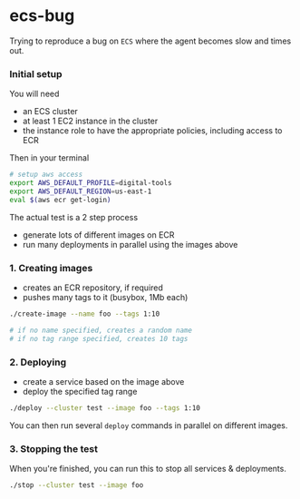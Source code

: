 
# ecs-bug

Trying to reproduce a bug on `ECS` where the agent becomes slow and times out.

### Initial setup

You will need

- an ECS cluster
- at least 1 EC2 instance in the cluster
- the instance role to have the appropriate policies, including access to ECR


Then in your terminal

```bash
# setup aws access
export AWS_DEFAULT_PROFILE=digital-tools
export AWS_DEFAULT_REGION=us-east-1
eval $(aws ecr get-login)
```

The actual test is a 2 step process

- generate lots of different images on ECR
- run many deployments in parallel using the images above

### 1. Creating images

- creates an ECR repository, if required
- pushes many tags to it (busybox, 1Mb each)

```bash
./create-image --name foo --tags 1:10

# if no name specified, creates a random name
# if no tag range specified, creates 10 tags
```

### 2. Deploying

- create a service based on the image above
- deploy the specified tag range

```bash
./deploy --cluster test --image foo --tags 1:10
```

You can then run several `deploy` commands in parallel on different images.

### 3. Stopping the test

When you're finished, you can run this to stop all services & deployments.

```bash
./stop --cluster test --image foo
```
